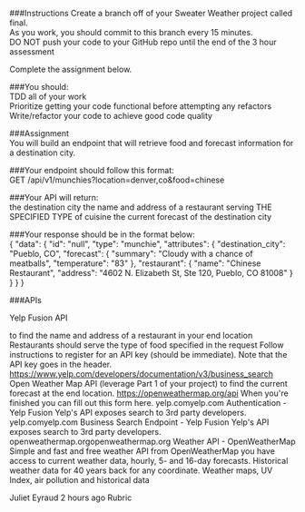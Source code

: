 ###Instructions
Create a branch off of your Sweater Weather project called final.  
As you work, you should commit to this branch every 15 minutes.  
DO NOT push your code to your GitHub repo until the end of the 3 hour assessment  

Complete the assignment below. 

###You should:  
TDD all of your work  
Prioritize getting your code functional before attempting any refactors  
Write/refactor your code to achieve good code quality

###Assignment  
You will build an endpoint that will retrieve food and forecast information for a destination city.

###Your endpoint should follow this format:  
GET /api/v1/munchies?location=denver,co&food=chinese

###Your API will return:  
the destination city
the name and address of a restaurant serving THE SPECIFIED TYPE of cuisine
the current forecast of the destination city

###Your response should be in the format below:  
{
  "data": {
    "id": "null",
    "type": "munchie",
    "attributes": {
      "destination_city": "Pueblo, CO",
      "forecast": {
        "summary": "Cloudy with a chance of meatballs",
        "temperature": "83"
      },
      "restaurant": {
        "name": "Chinese Restaurant",
        "address": "4602 N. Elizabeth St, Ste 120, Pueblo, CO 81008"
      }
    }
  }
}  

###APIs  

Yelp Fusion API  

to find the name and address of a restaurant in your end location
Restaurants should serve the type of food specified in the request
Follow instructions to register for an API key (should be immediate). Note that the API key goes in the header.
https://www.yelp.com/developers/documentation/v3/business_search
Open Weather Map API (leverage Part 1 of your project)
to find the current forecast at the end location.
https://openweathermap.org/api
When you're finished you can fill out this form here.
yelp.comyelp.com
Authentication - Yelp Fusion
Yelp's API exposes search to 3rd party developers.
yelp.comyelp.com
Business Search Endpoint - Yelp Fusion
Yelp's API exposes search to 3rd party developers.
openweathermap.orgopenweathermap.org
Weather API - OpenWeatherMap
Simple and fast and free weather API from OpenWeatherMap you have access to current weather data, hourly, 5- and 16-day forecasts. Historical weather data for 40 years back for any coordinate. Weather maps, UV Index, air pollution and historical data





Juliet Eyraud
  2 hours ago
Rubric